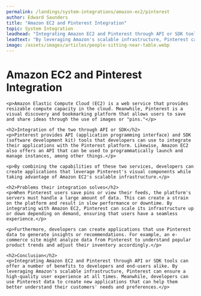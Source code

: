 ```yaml
---
permalink: /landings/system-integrations/amazon-ec2/pinterest
author: Edward Saunders
title: "Amazon EC2 and Pinterest Integration"
topic: System Integration
leadhead: "Integrating Amazon EC2 and Pinterest through API or SDK tools can offer a number of benefits to developers and end-users alike"
leadtext: "By leveraging Amazon's scalable infrastructure, Pinterest can ensure a high-quality user experience at all times. Meanwhile, developers can use Pinterest data to create new applications that can help them better understand their customers' needs and preferences."
image: /assets/images/articles/people-sitting-near-table.webp
---
```

<div class="arttext">	<h1>Amazon EC2 and Pinterest Integration</h1>

	<p>Amazon Elastic Compute Cloud (EC2) is a web service that provides resizable compute capacity in the cloud. Meanwhile, Pinterest is a visual discovery and bookmarking platform that allows users to save and share ideas through the use of images or "pins."</p>

	<h2>Integration of the two through API or SDK</h2>
	<p>Pinterest provides API (application programming interface) and SDK (software development kit) tools that developers can use to integrate their applications with the Pinterest platform. Likewise, Amazon EC2 also offers an API that can be used to programmatically launch and manage instances, among other things.</p>

	<p>By combining the capabilities of these two services, developers can create applications that leverage Pinterest's visual components while taking advantage of Amazon EC2's scalable infrastructure.</p>

	<h2>Problems their integration solves</h2>
	<p>When Pinterest users save pins or view their feeds, the platform's servers must handle a large amount of data. This can create a strain on the platform and result in slow performance or downtime. By integrating with Amazon EC2, Pinterest can scale its infrastructure up or down depending on demand, ensuring that users have a seamless experience.</p>

	<p>Furthermore, developers can create applications that use Pinterest data to generate insights or recommendations. For example, an e-commerce site might analyze data from Pinterest to understand popular product trends and adjust their inventory accordingly.</p>

	<h2>Conclusion</h2>
	<p>Integrating Amazon EC2 and Pinterest through API or SDK tools can offer a number of benefits to developers and end-users alike. By leveraging Amazon's scalable infrastructure, Pinterest can ensure a high-quality user experience at all times. Meanwhile, developers can use Pinterest data to create new applications that can help them better understand their customers' needs and preferences.</p>

</div>